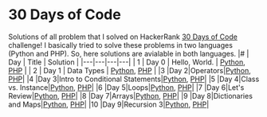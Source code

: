 # 30 Days of Code
Solutions of all problem that I solved on HackerRank [30 Days of Code](https://www.hackerrank.com/domains/tutorials/30-days-of-code) challenge!
I basically tried to solve these problems in two languages (Python and PHP). So, here solutions are avialable in both languages.
|#   | Day  | Title  | Solution  |
|---|---|---|---|
|  1 | Day 0   | Hello, World.  | [Python](https://github.com/tanjina-3ni/HackerRank-Solutions/blob/main/30%20Days%20of%20Code/Python/Day%200%20-%20Hello%2C%20World.py), [PHP](https://github.com/tanjina-3ni/HackerRank-Solutions/blob/main/30%20Days%20of%20Code/PHP/Day%200%20-%20Hello%2C%20World.php)   |
|  2 | Day 1   | Data Types   | [Python](https://github.com/tanjina-3ni/HackerRank-Solutions/blob/main/30%20Days%20of%20Code/Python/Day%201%20-%20Data%20Types.py), [PHP](https://github.com/tanjina-3ni/HackerRank-Solutions/blob/main/30%20Days%20of%20Code/PHP/Day%201%20-%20Data%20Types.php)   |
|3  |Day 2|Operators|[Python](https://github.com/tanjina-3ni/HackerRank-Solutions/blob/main/30%20Days%20of%20Code/Python/Day%202%20-%20Operators.py), [PHP](https://github.com/tanjina-3ni/HackerRank-Solutions/blob/main/30%20Days%20of%20Code/PHP/Day%202%20-%20Operators.php)|
|4  |Day 3|Intro to Conditional Statements|[Python](https://github.com/tanjina-3ni/HackerRank-Solutions/blob/main/30%20Days%20of%20Code/Python/Day%203%20-%20Intro%20to%20Conditional%20Statements.py), [PHP](https://github.com/tanjina-3ni/HackerRank-Solutions/blob/main/30%20Days%20of%20Code/PHP/Day%203%20-%20Intro%20to%20Conditional%20Statements.php)|
|5  |Day 4|Class vs. Instance|[Python](https://github.com/tanjina-3ni/HackerRank-Solutions/blob/main/30%20Days%20of%20Code/Python/Day%204%20-%20Class%20vs.%20Instance.py), [PHP](https://github.com/tanjina-3ni/HackerRank-Solutions/blob/main/30%20Days%20of%20Code/PHP/Day%204%20-%20Class%20vs.%20Instance.php)|
|6  |Day 5|Loops|[Python](https://github.com/tanjina-3ni/HackerRank-Solutions/blob/main/30%20Days%20of%20Code/Python/Day%205%20-%20Loops.py), [PHP](https://github.com/tanjina-3ni/HackerRank-Solutions/blob/main/30%20Days%20of%20Code/PHP/Day%205%20-%20Loops.php)|
|7  |Day 6|Let's Review|[Python](https://github.com/tanjina-3ni/HackerRank-Solutions/blob/main/30%20Days%20of%20Code/Python/Day%206%20-%20Let's%20Review.py), [PHP](https://github.com/tanjina-3ni/HackerRank-Solutions/blob/main/30%20Days%20of%20Code/PHP/Day%206%20-%20Let's%20Review.php)|
|8  |Day 7|Arrays|[Python](https://github.com/tanjina-3ni/HackerRank-Solutions/blob/main/30%20Days%20of%20Code/Python/Day%207%20-%20Arrays.py), [PHP](https://github.com/tanjina-3ni/HackerRank-Solutions/blob/main/30%20Days%20of%20Code/PHP/Day%207%20-%20Arrays.php)|
|9  |Day 8|Dictionaries and Maps|[Python](https://github.com/tanjina-3ni/HackerRank-Solutions/blob/main/30%20Days%20of%20Code/Python/Day%208%20-%20Dictionaries%20and%20Maps.py), [PHP](https://github.com/tanjina-3ni/HackerRank-Solutions/blob/main/30%20Days%20of%20Code/PHP/Day%208%20-%20Dictionaries%20and%20Maps.php)|
|10 |Day 9|Recursion 3|[Python](https://github.com/tanjina-3ni/HackerRank-Solutions/blob/main/30%20Days%20of%20Code/Python/Day%209%20-%20Recursion%203.py), [PHP](https://github.com/tanjina-3ni/HackerRank-Solutions/blob/main/30%20Days%20of%20Code/PHP/Day%209%20-%20Recursion%203.php)|
